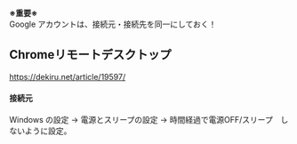 **※重要※**  
Google アカウントは、接続元・接続先を同一にしておく！

## Chromeリモートデスクトップ
https://dekiru.net/article/19597/


#### 接続元
Windows の設定 → 電源とスリープの設定 → 時間経過で電源OFF/スリープ　しないように設定。


